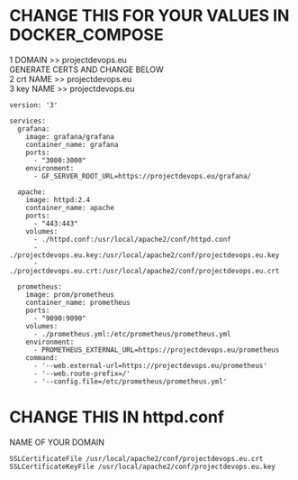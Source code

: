 # CHANGE THIS FOR YOUR VALUES IN DOCKER_COMPOSE
1 DOMAIN >> projectdevops.eu  
GENERATE CERTS AND CHANGE BELOW  
2 crt NAME >> projectdevops.eu  
3 key NAME >> projectdevops.eu  

```
version: '3'

services:
  grafana:
    image: grafana/grafana
    container_name: grafana
    ports:
      - "3000:3000"
    environment:
      - GF_SERVER_ROOT_URL=https://projectdevops.eu/grafana/

  apache:
    image: httpd:2.4
    container_name: apache
    ports:
      - "443:443"
    volumes:
      - ./httpd.conf:/usr/local/apache2/conf/httpd.conf
      - ./projectdevops.eu.key:/usr/local/apache2/conf/projectdevops.eu.key  
      - ./projectdevops.eu.crt:/usr/local/apache2/conf/projectdevops.eu.crt  

  prometheus:
    image: prom/prometheus
    container_name: prometheus
    ports:
      - "9090:9090"
    volumes:
      - ./prometheus.yml:/etc/prometheus/prometheus.yml
    environment:
      - PROMETHEUS_EXTERNAL_URL=https://projectdevops.eu/prometheus
    command:
      - '--web.external-url=https://projectdevops.eu/prometheus'
      - '--web.route-prefix=/'
      - '--config.file=/etc/prometheus/prometheus.yml' 

```

# CHANGE THIS IN httpd.conf


NAME OF YOUR DOMAIN  

```
SSLCertificateFile /usr/local/apache2/conf/projectdevops.eu.crt
SSLCertificateKeyFile /usr/local/apache2/conf/projectdevops.eu.key

```
